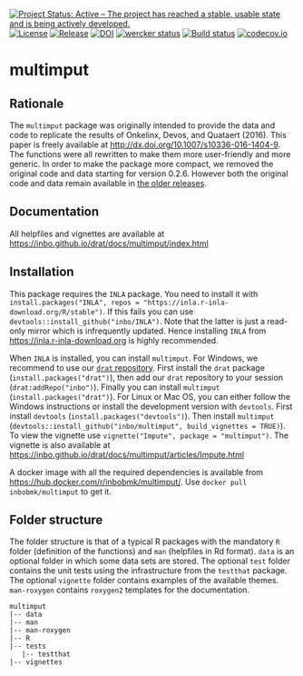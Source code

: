 [![Project Status: Active – The project has reached a stable, usable state and is being actively developed.](http://www.repostatus.org/badges/latest/active.svg)](http://www.repostatus.org/#active)
[![License](http://img.shields.io/badge/license-GPL--3-blue.svg?style=flat)](http://www.gnu.org/licenses/gpl-3.0.html)
[![Release](https://img.shields.io/github/release/qubyte/rubidium.svg)](https://github.com/inbo/inbotheme/releases)
[![DOI](https://zenodo.org/badge/doi/10.5281/zenodo.48423.svg)](http://dx.doi.org/10.5281/zenodo.48423)
[![wercker status](https://app.wercker.com/status/5f154cd480de20b68cde62705e817436/s/master "wercker status")](https://app.wercker.com/project/bykey/5f154cd480de20b68cde62705e817436) 
[![Build status](https://ci.appveyor.com/api/projects/status/auiumf7qteqttgxa/branch/master?svg=true)](https://ci.appveyor.com/project/ThierryO/multimput/branch/master)
[![codecov.io](https://codecov.io/github/inbo/multimput/coverage.svg?branch=master)](https://codecov.io/github/inbo/multimput?branch=master)

# multimput

## Rationale

The `multimput` package was originally intended to provide the data and code to replicate the results of Onkelinx, Devos, and Quataert (2016). This paper is freely available at <http://dx.doi.org/10.1007/s10336-016-1404-9>. The functions were all rewritten to make them more user-friendly and more generic. In order to make the package more compact, we removed the original code and data starting for version 0.2.6. However both the original code and data remain available in [the older releases](https://github.com/inbo/multimput/releases).

## Documentation

All helpfiles and vignettes are available at https://inbo.github.io/drat/docs/multimput/index.html

## Installation

This package requires the `INLA` package. You need to install it with `install.packages("INLA", repos = "https://inla.r-inla-download.org/R/stable")`. If this fails you can use `devtools::install_github("inbo/INLA")`. Note that the latter is just a read-only mirror which is infrequently updated. Hence installing `INLA` from <https://inla.r-inla-download.org> is highly recommended.

When `INLA` is installed, you can install `multimput`. For Windows, we recommend to use our [`drat` repository](https://inbo.github.io/drat). First install the `drat` package (`install.packages("drat")`), then add our `drat` repository to your session (`drat:addRepo("inbo")`). Finally you can install `multimput` (`install.packages("drat")`). For Linux or Mac OS, you can either follow the Windows instructions or install the development version with `devtools`. First install `devtools` (`install.packages("devtools")`). Then install `multimput` (`devtools::install_github("inbo/multimput", build_vignettes = TRUE)`). To view the vignette use `vignette("Impute", package = "multimput")`. The vignette is also available at https://inbo.github.io/drat/docs/multimput/articles/Impute.html

A docker image with all the required dependencies is available from <https://hub.docker.com/r/inbobmk/multimput/>. Use `docker pull inbobmk/multimput` to get it.

## Folder structure

The folder structure is that of a typical R packages with the mandatory `R` folder (definition of the functions) and `man` (helpfiles in Rd format). `data` is an optional folder in which some data sets are stored. The optional `test` folder contains the unit tests using the infrastructure from the `testthat` package. The optional `vignette` folder contains examples of the available themes. `man-roxygen` contains `roxygen2` templates for the documentation.

```
multimput
|-- data
|-- man
|-- man-roxygen
|-- R
|-- tests
   |-- testthat
|-- vignettes
```

